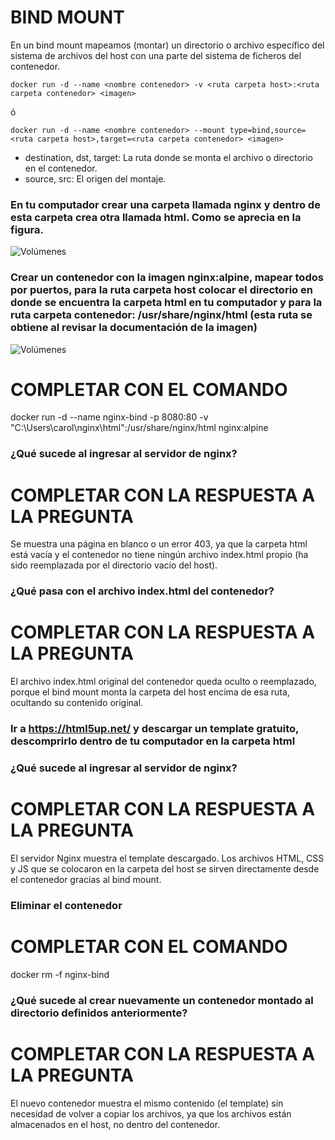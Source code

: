 # BIND MOUNT
En un bind mount mapeamos (montar) un directorio o archivo específico del sistema de archivos del host con una parte del sistema de ficheros del contenedor.

```
docker run -d --name <nombre contenedor> -v <ruta carpeta host>:<ruta carpeta contenedor> <imagen> 
```
ó
```
docker run -d --name <nombre contenedor> --mount type=bind,source=<ruta carpeta host>,target=<ruta carpeta contenedor> <imagen>
```
- destination, dst, target: La ruta donde se monta el archivo o directorio en el contenedor.
- source, src: El origen del montaje.
  
### En tu computador crear una carpeta llamada nginx y dentro de esta carpeta crea otra llamada html. Como se aprecia en la figura.
![Volúmenes](directorio.PNG)

### Crear un contenedor con la imagen nginx:alpine, mapear todos por puertos, para la ruta carpeta host colocar el directorio en donde se encuentra la carpeta html en tu computador y para la ruta carpeta contenedor: /usr/share/nginx/html (esta ruta se obtiene al revisar la documentación de la imagen)
![Volúmenes](volumen-host.PNG)
# COMPLETAR CON EL COMANDO
docker run -d --name nginx-bind -p 8080:80 -v "C:\Users\carol\nginx\html":/usr/share/nginx/html nginx:alpine

### ¿Qué sucede al ingresar al servidor de nginx?
# COMPLETAR CON LA RESPUESTA A LA PREGUNTA
Se muestra una página en blanco o un error 403, ya que la carpeta html está vacía y el contenedor no tiene ningún archivo index.html propio (ha sido reemplazada por el directorio vacío del host).

### ¿Qué pasa con el archivo index.html del contenedor?
# COMPLETAR CON LA RESPUESTA A LA PREGUNTA
El archivo index.html original del contenedor queda oculto o reemplazado, porque el bind mount monta la carpeta del host encima de esa ruta, ocultando su contenido original.

### Ir a https://html5up.net/ y descargar un template gratuito, descomprirlo dentro de tu computador en la carpeta html
### ¿Qué sucede al ingresar al servidor de nginx?
# COMPLETAR CON LA RESPUESTA A LA PREGUNTA
El servidor Nginx muestra el template descargado. Los archivos HTML, CSS y JS que se colocaron en la carpeta del host se sirven directamente desde el contenedor gracias al bind mount.

### Eliminar el contenedor
# COMPLETAR CON EL COMANDO
docker rm -f nginx-bind

### ¿Qué sucede al crear nuevamente un contenedor montado al directorio definidos anteriormente?
# COMPLETAR CON LA RESPUESTA A LA PREGUNTA
El nuevo contenedor muestra el mismo contenido (el template) sin necesidad de volver a copiar los archivos, ya que los archivos están almacenados en el host, no dentro del contenedor.

